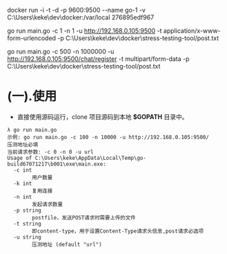 docker run -i -t -d -p 9600:9500 --name go-1 -v C:\Users\keke\dev\docker:/var/local 276895edf967


go run main.go -c 1 -n 1 -u http://192.168.0.105:9500 -t application/x-www-form-urlencoded -p C:\Users\keke\dev\docker\stress-testing-tool/post.txt

go run main.go -c 500 -n 1000000 -u http://192.168.0.105:9500/chat/register -t multipart/form-data -p C:\Users\keke\dev\docker\stress-testing-tool/post.txt

# **(一).使用**

*   直接使用源码运行，clone 项目源码到本地 **$GOPATH** 目录中。

```
λ go run main.go
示例: go run main.go -c 100 -n 10000 -u http://192.168.0.105:9500/
压测地址必填
当前请求参数: -c 0 -n 0 -u url
Usage of C:\Users\keke\AppData\Local\Temp\go-build67071217\b001\exe\main.exe:
  -c int
        用户数量
  -k int
        复用连接
  -n int
        发起请求数量
  -p string
        postfile，发送POST请求时需要上传的文件
  -t string
        即content-type，用于设置Content-Type请求头信息,post请求必选项
  -u string
        压测地址 (default "url")
```

